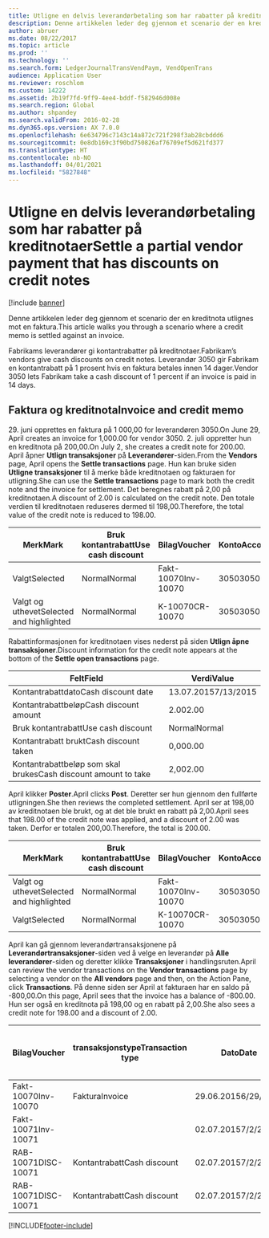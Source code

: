 ```yaml
---
title: Utligne en delvis leverandørbetaling som har rabatter på kreditnotaer
description: Denne artikkelen leder deg gjennom et scenario der en kreditnota utlignes mot en faktura.
author: abruer
ms.date: 08/22/2017
ms.topic: article
ms.prod: ''
ms.technology: ''
ms.search.form: LedgerJournalTransVendPaym, VendOpenTrans
audience: Application User
ms.reviewer: roschlom
ms.custom: 14222
ms.assetid: 2b19f7fd-9ff9-4ee4-bddf-f582946d008e
ms.search.region: Global
ms.author: shpandey
ms.search.validFrom: 2016-02-28
ms.dyn365.ops.version: AX 7.0.0
ms.openlocfilehash: 6e634796c7143c14a872c721f298f3ab28cbddd6
ms.sourcegitcommit: 0e8db169c3f90bd750826af76709ef5d621fd377
ms.translationtype: HT
ms.contentlocale: nb-NO
ms.lasthandoff: 04/01/2021
ms.locfileid: "5827848"
---
```

# <a name="settle-a-partial-vendor-payment-that-has-discounts-on-credit-notes"></a><span data-ttu-id="5f53f-103">Utligne en delvis leverandørbetaling som har rabatter på kreditnotaer</span><span class="sxs-lookup"><span data-stu-id="5f53f-103">Settle a partial vendor payment that has discounts on credit notes</span></span>

[!include [banner](../includes/banner.md)]

<span data-ttu-id="5f53f-104">Denne artikkelen leder deg gjennom et scenario der en kreditnota utlignes mot en faktura.</span><span class="sxs-lookup"><span data-stu-id="5f53f-104">This article walks you through a scenario where a credit memo is settled against an invoice.</span></span>

<span data-ttu-id="5f53f-105">Fabrikams leverandører gi kontantrabatter på kreditnotaer.</span><span class="sxs-lookup"><span data-stu-id="5f53f-105">Fabrikam’s vendors give cash discounts on credit notes.</span></span> <span data-ttu-id="5f53f-106">Leverandør 3050 gir Fabrikam en kontantrabatt på 1 prosent hvis en faktura betales innen 14 dager.</span><span class="sxs-lookup"><span data-stu-id="5f53f-106">Vendor 3050 lets Fabrikam take a cash discount of 1 percent if an invoice is paid in 14 days.</span></span>

## <a name="invoice-and-credit-memo"></a><span data-ttu-id="5f53f-107">Faktura og kreditnota</span><span class="sxs-lookup"><span data-stu-id="5f53f-107">Invoice and credit memo</span></span>
<span data-ttu-id="5f53f-108">29. juni opprettes en faktura på 1 000,00 for leverandøren 3050.</span><span class="sxs-lookup"><span data-stu-id="5f53f-108">On June 29, April creates an invoice for 1,000.00 for vendor 3050.</span></span> <span data-ttu-id="5f53f-109">2. juli oppretter hun en kreditnota på 200,00.</span><span class="sxs-lookup"><span data-stu-id="5f53f-109">On July 2, she creates a credit note for 200.00.</span></span> <span data-ttu-id="5f53f-110">April åpner **Utlign transaksjoner** på **Leverandører**-siden.</span><span class="sxs-lookup"><span data-stu-id="5f53f-110">From the **Vendors** page, April opens the **Settle transactions** page.</span></span> <span data-ttu-id="5f53f-111">Hun kan bruke siden **Utligne transaksjoner** til å merke både kreditnotaen og fakturaen for utligning.</span><span class="sxs-lookup"><span data-stu-id="5f53f-111">She can use the **Settle transactions** page to mark both the credit note and the invoice for settlement.</span></span> <span data-ttu-id="5f53f-112">Det beregnes rabatt på 2,00 på kreditnotaen.</span><span class="sxs-lookup"><span data-stu-id="5f53f-112">A discount of 2.00 is calculated on the credit note.</span></span> <span data-ttu-id="5f53f-113">Den totale verdien til kreditnotaen reduseres dermed til 198,00.</span><span class="sxs-lookup"><span data-stu-id="5f53f-113">Therefore, the total value of the credit note is reduced to 198.00.</span></span>

| <span data-ttu-id="5f53f-114">Merk</span><span class="sxs-lookup"><span data-stu-id="5f53f-114">Mark</span></span>                     | <span data-ttu-id="5f53f-115">Bruk kontantrabatt</span><span class="sxs-lookup"><span data-stu-id="5f53f-115">Use cash discount</span></span> | <span data-ttu-id="5f53f-116">Bilag</span><span class="sxs-lookup"><span data-stu-id="5f53f-116">Voucher</span></span>   | <span data-ttu-id="5f53f-117">Konto</span><span class="sxs-lookup"><span data-stu-id="5f53f-117">Account</span></span> | <span data-ttu-id="5f53f-118">Dato</span><span class="sxs-lookup"><span data-stu-id="5f53f-118">Date</span></span>      | <span data-ttu-id="5f53f-119">Forfallsdato</span><span class="sxs-lookup"><span data-stu-id="5f53f-119">Due date</span></span>  | <span data-ttu-id="5f53f-120">Faktura</span><span class="sxs-lookup"><span data-stu-id="5f53f-120">Invoice</span></span> | <span data-ttu-id="5f53f-121">Beløp i transaksjonsvaluta</span><span class="sxs-lookup"><span data-stu-id="5f53f-121">Amount in transaction currency</span></span> | <span data-ttu-id="5f53f-122">Valuta</span><span class="sxs-lookup"><span data-stu-id="5f53f-122">Currency</span></span> | <span data-ttu-id="5f53f-123">Beløp som skal utlignes</span><span class="sxs-lookup"><span data-stu-id="5f53f-123">Amount to settle</span></span> |
|--------------------------|-------------------|-----------|---------|-----------|-----------|---------|--------------------------------|----------|------------------|
| <span data-ttu-id="5f53f-124">Valgt</span><span class="sxs-lookup"><span data-stu-id="5f53f-124">Selected</span></span>                 | <span data-ttu-id="5f53f-125">Normal</span><span class="sxs-lookup"><span data-stu-id="5f53f-125">Normal</span></span>            | <span data-ttu-id="5f53f-126">Fakt-10070</span><span class="sxs-lookup"><span data-stu-id="5f53f-126">Inv-10070</span></span> | <span data-ttu-id="5f53f-127">3050</span><span class="sxs-lookup"><span data-stu-id="5f53f-127">3050</span></span>    | <span data-ttu-id="5f53f-128">29.06.2015</span><span class="sxs-lookup"><span data-stu-id="5f53f-128">6/29/2015</span></span> | <span data-ttu-id="5f53f-129">29.07.2015</span><span class="sxs-lookup"><span data-stu-id="5f53f-129">7/29/2015</span></span> | <span data-ttu-id="5f53f-130">10070</span><span class="sxs-lookup"><span data-stu-id="5f53f-130">10070</span></span>   | <span data-ttu-id="5f53f-131">-1 000,00</span><span class="sxs-lookup"><span data-stu-id="5f53f-131">-1,000.00</span></span>                      | <span data-ttu-id="5f53f-132">USD</span><span class="sxs-lookup"><span data-stu-id="5f53f-132">USD</span></span>      | <span data-ttu-id="5f53f-133">-990,00</span><span class="sxs-lookup"><span data-stu-id="5f53f-133">-990.00</span></span>          |
| <span data-ttu-id="5f53f-134">Valgt og uthevet</span><span class="sxs-lookup"><span data-stu-id="5f53f-134">Selected and highlighted</span></span> | <span data-ttu-id="5f53f-135">Normal</span><span class="sxs-lookup"><span data-stu-id="5f53f-135">Normal</span></span>            | <span data-ttu-id="5f53f-136">K-10070</span><span class="sxs-lookup"><span data-stu-id="5f53f-136">CR-10070</span></span>  | <span data-ttu-id="5f53f-137">3050</span><span class="sxs-lookup"><span data-stu-id="5f53f-137">3050</span></span>    | <span data-ttu-id="5f53f-138">02.07.2015</span><span class="sxs-lookup"><span data-stu-id="5f53f-138">7/2/2015</span></span>  | <span data-ttu-id="5f53f-139">29.07.2015</span><span class="sxs-lookup"><span data-stu-id="5f53f-139">7/29/2015</span></span> |         | <span data-ttu-id="5f53f-140">200,00</span><span class="sxs-lookup"><span data-stu-id="5f53f-140">200.00</span></span>                         | <span data-ttu-id="5f53f-141">USD</span><span class="sxs-lookup"><span data-stu-id="5f53f-141">USD</span></span>      | <span data-ttu-id="5f53f-142">198,00</span><span class="sxs-lookup"><span data-stu-id="5f53f-142">198.00</span></span>           |

<span data-ttu-id="5f53f-143">Rabattinformasjonen for kreditnotaen vises nederst på siden **Utlign åpne transaksjoner**.</span><span class="sxs-lookup"><span data-stu-id="5f53f-143">Discount information for the credit note appears at the bottom of the **Settle open transactions** page.</span></span>

| <span data-ttu-id="5f53f-144">Felt</span><span class="sxs-lookup"><span data-stu-id="5f53f-144">Field</span></span>                        | <span data-ttu-id="5f53f-145">Verdi</span><span class="sxs-lookup"><span data-stu-id="5f53f-145">Value</span></span>     |
|------------------------------|-----------|
| <span data-ttu-id="5f53f-146">Kontantrabattdato</span><span class="sxs-lookup"><span data-stu-id="5f53f-146">Cash discount date</span></span>           | <span data-ttu-id="5f53f-147">13.07.2015</span><span class="sxs-lookup"><span data-stu-id="5f53f-147">7/13/2015</span></span> |
| <span data-ttu-id="5f53f-148">Kontantrabattbeløp</span><span class="sxs-lookup"><span data-stu-id="5f53f-148">Cash discount amount</span></span>         | <span data-ttu-id="5f53f-149">2.00</span><span class="sxs-lookup"><span data-stu-id="5f53f-149">2.00</span></span>      |
| <span data-ttu-id="5f53f-150">Bruk kontantrabatt</span><span class="sxs-lookup"><span data-stu-id="5f53f-150">Use cash discount</span></span>            | <span data-ttu-id="5f53f-151">Normal</span><span class="sxs-lookup"><span data-stu-id="5f53f-151">Normal</span></span>    |
| <span data-ttu-id="5f53f-152">Kontantrabatt brukt</span><span class="sxs-lookup"><span data-stu-id="5f53f-152">Cash discount taken</span></span>          | <span data-ttu-id="5f53f-153">0,00</span><span class="sxs-lookup"><span data-stu-id="5f53f-153">0.00</span></span>      |
| <span data-ttu-id="5f53f-154">Kontantrabattbeløp som skal brukes</span><span class="sxs-lookup"><span data-stu-id="5f53f-154">Cash discount amount to take</span></span> | <span data-ttu-id="5f53f-155">2,00</span><span class="sxs-lookup"><span data-stu-id="5f53f-155">2.00</span></span>      |

<span data-ttu-id="5f53f-156">April klikker **Poster**.</span><span class="sxs-lookup"><span data-stu-id="5f53f-156">April clicks **Post**.</span></span> <span data-ttu-id="5f53f-157">Deretter ser hun gjennom den fullførte utligningen.</span><span class="sxs-lookup"><span data-stu-id="5f53f-157">She then reviews the completed settlement.</span></span> <span data-ttu-id="5f53f-158">April ser at 198,00 av kreditnotaen ble brukt, og at det ble brukt en rabatt på 2,00.</span><span class="sxs-lookup"><span data-stu-id="5f53f-158">April sees that 198.00 of the credit note was applied, and a discount of 2.00 was taken.</span></span> <span data-ttu-id="5f53f-159">Derfor er totalen 200,00.</span><span class="sxs-lookup"><span data-stu-id="5f53f-159">Therefore, the total is 200.00.</span></span>

| <span data-ttu-id="5f53f-160">Merk</span><span class="sxs-lookup"><span data-stu-id="5f53f-160">Mark</span></span>                     | <span data-ttu-id="5f53f-161">Bruk kontantrabatt</span><span class="sxs-lookup"><span data-stu-id="5f53f-161">Use cash discount</span></span> | <span data-ttu-id="5f53f-162">Bilag</span><span class="sxs-lookup"><span data-stu-id="5f53f-162">Voucher</span></span>   | <span data-ttu-id="5f53f-163">Konto</span><span class="sxs-lookup"><span data-stu-id="5f53f-163">Account</span></span> | <span data-ttu-id="5f53f-164">Dato</span><span class="sxs-lookup"><span data-stu-id="5f53f-164">Date</span></span>      | <span data-ttu-id="5f53f-165">Forfallsdato</span><span class="sxs-lookup"><span data-stu-id="5f53f-165">Due date</span></span>  | <span data-ttu-id="5f53f-166">Faktura</span><span class="sxs-lookup"><span data-stu-id="5f53f-166">Invoice</span></span>  | <span data-ttu-id="5f53f-167">Beløp i transaksjonsvaluta</span><span class="sxs-lookup"><span data-stu-id="5f53f-167">Amount in transaction currency</span></span> | <span data-ttu-id="5f53f-168">Valuta</span><span class="sxs-lookup"><span data-stu-id="5f53f-168">Currency</span></span> | <span data-ttu-id="5f53f-169">Beløp som skal utlignes</span><span class="sxs-lookup"><span data-stu-id="5f53f-169">Amount to settle</span></span> |
|--------------------------|-------------------|-----------|---------|-----------|-----------|----------|--------------------------------|----------|------------------|
| <span data-ttu-id="5f53f-170">Valgt og uthevet</span><span class="sxs-lookup"><span data-stu-id="5f53f-170">Selected and highlighted</span></span> | <span data-ttu-id="5f53f-171">Normal</span><span class="sxs-lookup"><span data-stu-id="5f53f-171">Normal</span></span>            | <span data-ttu-id="5f53f-172">Fakt-10070</span><span class="sxs-lookup"><span data-stu-id="5f53f-172">Inv-10070</span></span> | <span data-ttu-id="5f53f-173">3050</span><span class="sxs-lookup"><span data-stu-id="5f53f-173">3050</span></span>    | <span data-ttu-id="5f53f-174">29.06.2015</span><span class="sxs-lookup"><span data-stu-id="5f53f-174">6/29/2015</span></span> | <span data-ttu-id="5f53f-175">29.07.2015</span><span class="sxs-lookup"><span data-stu-id="5f53f-175">7/29/2015</span></span> | <span data-ttu-id="5f53f-176">10070</span><span class="sxs-lookup"><span data-stu-id="5f53f-176">10070</span></span>    | <span data-ttu-id="5f53f-177">-1 000,00</span><span class="sxs-lookup"><span data-stu-id="5f53f-177">-1,000.00</span></span>                      | <span data-ttu-id="5f53f-178">USD</span><span class="sxs-lookup"><span data-stu-id="5f53f-178">USD</span></span>      | <span data-ttu-id="5f53f-179">-200,00</span><span class="sxs-lookup"><span data-stu-id="5f53f-179">-200.00</span></span>          |
| <span data-ttu-id="5f53f-180">Valgt</span><span class="sxs-lookup"><span data-stu-id="5f53f-180">Selected</span></span>                 | <span data-ttu-id="5f53f-181">Normal</span><span class="sxs-lookup"><span data-stu-id="5f53f-181">Normal</span></span>            | <span data-ttu-id="5f53f-182">K-10070</span><span class="sxs-lookup"><span data-stu-id="5f53f-182">CR-10070</span></span>  | <span data-ttu-id="5f53f-183">3050</span><span class="sxs-lookup"><span data-stu-id="5f53f-183">3050</span></span>    | <span data-ttu-id="5f53f-184">02.07.2015</span><span class="sxs-lookup"><span data-stu-id="5f53f-184">7/2/2015</span></span>  | <span data-ttu-id="5f53f-185">29.07.2015</span><span class="sxs-lookup"><span data-stu-id="5f53f-185">7/29/2015</span></span> | <span data-ttu-id="5f53f-186">K-10070</span><span class="sxs-lookup"><span data-stu-id="5f53f-186">CR-10070</span></span> | <span data-ttu-id="5f53f-187">200,00</span><span class="sxs-lookup"><span data-stu-id="5f53f-187">200.00</span></span>                         | <span data-ttu-id="5f53f-188">USD</span><span class="sxs-lookup"><span data-stu-id="5f53f-188">USD</span></span>      | <span data-ttu-id="5f53f-189">198,00</span><span class="sxs-lookup"><span data-stu-id="5f53f-189">198.00</span></span>           |

<span data-ttu-id="5f53f-190">April kan gå gjennom leverandørtransaksjonene på **Leverandørtransaksjoner**-siden ved å velge en leverandør på **Alle leverandører**-siden og deretter klikke **Transaksjoner** i handlingsruten.</span><span class="sxs-lookup"><span data-stu-id="5f53f-190">April can review the vendor transactions on the **Vendor transactions** page by selecting a vendor on the **All vendors** page and then, on the Action Pane, click **Transactions**.</span></span> <span data-ttu-id="5f53f-191">På denne siden ser April at fakturaen har en saldo på -800,00.</span><span class="sxs-lookup"><span data-stu-id="5f53f-191">On this page, April sees that the invoice has a balance of -800.00.</span></span> <span data-ttu-id="5f53f-192">Hun ser også en kreditnota på 198,00 og en rabatt på 2,00.</span><span class="sxs-lookup"><span data-stu-id="5f53f-192">She also sees a credit note for 198.00 and a discount of 2.00.</span></span>

| <span data-ttu-id="5f53f-193">Bilag</span><span class="sxs-lookup"><span data-stu-id="5f53f-193">Voucher</span></span>    | <span data-ttu-id="5f53f-194">transaksjonstype</span><span class="sxs-lookup"><span data-stu-id="5f53f-194">Transaction type</span></span> | <span data-ttu-id="5f53f-195">Dato</span><span class="sxs-lookup"><span data-stu-id="5f53f-195">Date</span></span>      | <span data-ttu-id="5f53f-196">Faktura</span><span class="sxs-lookup"><span data-stu-id="5f53f-196">Invoice</span></span> | <span data-ttu-id="5f53f-197">Beløp i transaksjonsvaluta, debet</span><span class="sxs-lookup"><span data-stu-id="5f53f-197">Amount in transaction currency debit</span></span> | <span data-ttu-id="5f53f-198">Beløp i transaksjonsvaluta, kredit</span><span class="sxs-lookup"><span data-stu-id="5f53f-198">Amount in transaction currency credit</span></span> | <span data-ttu-id="5f53f-199">Saldo</span><span class="sxs-lookup"><span data-stu-id="5f53f-199">Balance</span></span> | <span data-ttu-id="5f53f-200">Valuta</span><span class="sxs-lookup"><span data-stu-id="5f53f-200">Currency</span></span> |
|------------|------------------|-----------|---------|--------------------------------------|---------------------------------------|---------|----------|
| <span data-ttu-id="5f53f-201">Fakt-10070</span><span class="sxs-lookup"><span data-stu-id="5f53f-201">Inv-10070</span></span>  | <span data-ttu-id="5f53f-202">Faktura</span><span class="sxs-lookup"><span data-stu-id="5f53f-202">Invoice</span></span>          | <span data-ttu-id="5f53f-203">29.06.2015</span><span class="sxs-lookup"><span data-stu-id="5f53f-203">6/29/2015</span></span> | <span data-ttu-id="5f53f-204">10070</span><span class="sxs-lookup"><span data-stu-id="5f53f-204">10070</span></span>   |                                      | <span data-ttu-id="5f53f-205">1 000,00</span><span class="sxs-lookup"><span data-stu-id="5f53f-205">1,000.00</span></span>                              | <span data-ttu-id="5f53f-206">-800.00</span><span class="sxs-lookup"><span data-stu-id="5f53f-206">-800.00</span></span> | <span data-ttu-id="5f53f-207">USD</span><span class="sxs-lookup"><span data-stu-id="5f53f-207">USD</span></span>      |
| <span data-ttu-id="5f53f-208">Fakt-10071</span><span class="sxs-lookup"><span data-stu-id="5f53f-208">Inv-10071</span></span>  |                  | <span data-ttu-id="5f53f-209">02.07.2015</span><span class="sxs-lookup"><span data-stu-id="5f53f-209">7/2/2015</span></span>  | <span data-ttu-id="5f53f-210">K10071</span><span class="sxs-lookup"><span data-stu-id="5f53f-210">CR10071</span></span> | <span data-ttu-id="5f53f-211">200,00</span><span class="sxs-lookup"><span data-stu-id="5f53f-211">200.00</span></span>                               |                                       | <span data-ttu-id="5f53f-212">0,00</span><span class="sxs-lookup"><span data-stu-id="5f53f-212">0.00</span></span>    | <span data-ttu-id="5f53f-213">USD</span><span class="sxs-lookup"><span data-stu-id="5f53f-213">USD</span></span>      |
| <span data-ttu-id="5f53f-214">RAB-10071</span><span class="sxs-lookup"><span data-stu-id="5f53f-214">DISC-10071</span></span> |  <span data-ttu-id="5f53f-215">Kontantrabatt</span><span class="sxs-lookup"><span data-stu-id="5f53f-215">Cash discount</span></span>   | <span data-ttu-id="5f53f-216">02.07.2015</span><span class="sxs-lookup"><span data-stu-id="5f53f-216">7/2/2015</span></span>  |         | <span data-ttu-id="5f53f-217">2,00</span><span class="sxs-lookup"><span data-stu-id="5f53f-217">2.00</span></span>                                 |                                       | <span data-ttu-id="5f53f-218">0,00</span><span class="sxs-lookup"><span data-stu-id="5f53f-218">0.00</span></span>    | <span data-ttu-id="5f53f-219">USD</span><span class="sxs-lookup"><span data-stu-id="5f53f-219">USD</span></span>      |
| <span data-ttu-id="5f53f-220">RAB-10071</span><span class="sxs-lookup"><span data-stu-id="5f53f-220">DISC-10071</span></span> |  <span data-ttu-id="5f53f-221">Kontantrabatt</span><span class="sxs-lookup"><span data-stu-id="5f53f-221">Cash discount</span></span>   | <span data-ttu-id="5f53f-222">02.07.2015</span><span class="sxs-lookup"><span data-stu-id="5f53f-222">7/2/2015</span></span>  |         |                                      | <span data-ttu-id="5f53f-223">2,00</span><span class="sxs-lookup"><span data-stu-id="5f53f-223">2.00</span></span>                                  | <span data-ttu-id="5f53f-224">0,00</span><span class="sxs-lookup"><span data-stu-id="5f53f-224">0.00</span></span>    | <span data-ttu-id="5f53f-225">USD</span><span class="sxs-lookup"><span data-stu-id="5f53f-225">USD</span></span>      |







[!INCLUDE[footer-include](../../includes/footer-banner.md)]
